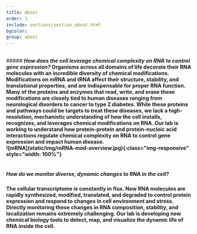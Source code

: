 ```yaml
---
title: About
order: 1
include: sections/section_about.html
bgcolor: 
group: about
---
```

<br>
##### <strong><em>How does the cell leverage chemical complexity on RNA to control gene expression?</em>
Organisms across all domains of life decorate their RNA molecules with an incredible diversity of chemical modifications. Modifications on mRNA and tRNA affect their structure, stability, and translational properties, and are indispensable for proper RNA function. Many of the proteins and enzymes that read, write, and erase these modifications are closely tied to human diseases ranging from neurological disorders to cancer to type 2 diabetes. While these proteins and pathways could be targets to treat these diseases, we lack a high-resolution, mechanistic understanding of how the cell installs, recognizes, and leverages chemical modifications on RNA. <strong>Our lab is working to understand how protein-protein and protein-nucleic acid interactions regulate chemical complexity on RNA to control gene expression and impact human disease.</strong>
<br>
![mRNA](static/img/mRNA-mod-overview.jpg){:class="img-responsive" style="width: 100%"}
<br><br>

##### <strong><em>How do we monitor diverse, dynamic changes to RNA in the cell?</em> 
The cellular transcriptome is constantly in flux. New RNA molecules are rapidly synthesized, modified, translated, and degraded to control protein expression and respond to changes in cell environment and stress. Directly monitoring these changes in RNA composition, stability, and localization remains extremely challenging. <strong>Our lab is developing new chemical biology tools to detect, map, and visualize the dynamic life of RNA inside the cell.</strong>
<br>
<br>
<br>
<br>

